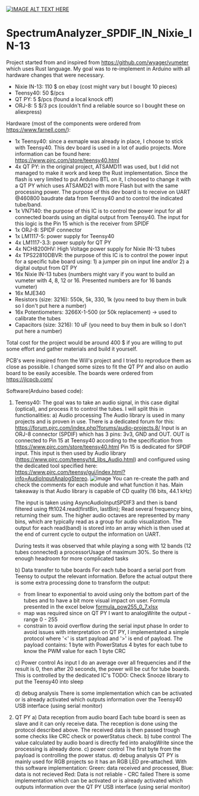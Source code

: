 [![IMAGE ALT TEXT HERE](https://img.youtube.com/vi/c3Gf_IgAxl0/0.jpg)](https://www.youtube.com/watch?v=c3Gf_IgAxl0)

# SpectrumAnalyzer_SPDIF_IN_Nixie_IN-13
Project started from and inspired from https://github.com/wyager/vumeter which uses Rust language. My goal was to re-implement in Arduino with all hardware changes that were necessary.
- Nixie IN-13: 110 $ on ebay (cost might vary but I bought 10 pieces)
- Teensy40: 50 $/pcs
- QT PY: 5 $/pcs (found a local knock off)
- ORJ-8: 5 $/3 pcs (couldn't find a reliable source so I bought these on aliexpress)

Hardware (most of the components were ordered from https://www.farnell.com/):
- 1x Teensy40: since a exmaple was already in place, I choose to stick with Teensy40. This dev board is used in a lot of audio projects. More information can be found here: https://www.pjrc.com/store/teensy40.html
- 4x QT PY: in the original project, ATSAMD11 was used, but I did not managed to make it work and keep the Rust implementation. Since the flash is very limited to put Arduino BTL on it, I choosed to change it with a QT PY which uses ATSAMD21 with more Flash but with the same processing power. The purpose of this dev board is to receive on UART @460800 baudrate data from Teensy40 and to control the indicated tube/band.
- 1x VN7140: the purpose of this IC is to control the power input for all connected boards using an digital output from Teensy40. The input for this logic is the Pin 15 which is the receiver from SPIDF
- 1x ORJ-8: SPIDF connector
- 1x LM1117-5: power supply for Teensy40
- 4x LM1117-3.3: power supply for QT PY
- 4x NCH8200HV: High Voltage power supply for Nixie IN-13 tubes
- 4x TPS22810DBVR: the purpose of this IC is to control the power input for a specific tube board using: 1) a jumper pin on input line and/or 2) a digital output from QT PY
- 16x Nixie IN-13 tubes (numbers might vary if you want to build an vumeter with 4, 8, 12 or 16. Presented numbers are for 16 bands vumeter)
- 16x MJE340
- Resistors (size: 3216): 550k, 5k, 330, 1k (you need to buy them in bulk so I don't put here a number)
- 16x Potentiometers: 3266X-1-500 (or 50k replacement) -> used to calibrate the tubes
- Capacitors (size: 3216): 10 uF (you need to buy them in bulk so I don't put here a number)

Total cost for the project would be around 400 $ if you are willing to put some effort and gather materials and build it yourself.

PCB's were inspired from the Will's project and I tried to reproduce them as close as possible. I changed some sizes to fit the QT PY and also on audio board to be easily accesible. The boards were ordered from https://jlcpcb.com/

Software(Arduino based code):
1) Teensy40:
   The goal was to take an audio signal, in this case digital (optical), and process it to control the tubes. I will split this in functionalities:
   a) Audio processing
     The Audio library is used in many projects and is proven in use. There is a dedicated forum for this:
     https://forum.pjrc.com/index.php?forums/audio-projects.8/
     Input is an ORJ-8 connector (SPDIF) which has 3 pins: 3v3, GND and OUT. OUT is connected to Pin 15 at Teensy40 according to the specification from https://www.pjrc.com/store/teensy40.html
     Pin 15 is dedicated for SPDIF input. This input is then used by Audio library (https://www.pjrc.com/teensy/td_libs_Audio.html) and configured using the dedicated tool specified here:     
     https://www.pjrc.com/teensy/gui/index.html?info=AudioInputAnalogStereo.
     ![image](https://github.com/holingher/vumeter_IN13/assets/33606845/b26d9750-43c8-47f4-accb-5684b04c48ea)
     You can re-create the path and check the comments for each module and what function it has.
     Main takeaway is that Audio library is capable of CD quality (16 bits, 44.1 kHz)
  
     The input is taken using AsyncAudioInputSPDIF3 and then is band filtered using
     fft1024.read(firstBin, lastBin);
          Read several frequency bins, returning their sum. The higher audio octaves are represented by many bins, which are typically read as a group for audio visualization.
     The output for each read(band) is stored into an array which is then used at the end of current cycle to output the information on UART.
  
     During tests it was observed that while playing a song with 12 bands (12 tubes connected) a processorUsage of maximum 30%. So there is enough headroom for more complicated tasks 
   
   b) Data transfer to tube boards
     For each tube board a serial port from Teensy to output the relevant information. Before the actual output there is some extra processing done to transform the output:
      - from linear to exponential to avoid using only the bottom part of the tubes and to have a bit more visual impact on user. Formula presented in the excel below
  [formula_pow255_0_7.xlsx](https://github.com/holingher/vumeter_IN13/files/14546797/formula_pow255_0_7.xlsx)
      - map was required since on QT PY I want to analogWrite the output - range 0 - 255
      - constrain to avoid overflow during the serial input phase
      In order to avoid issues with interpretation on QT PY, I implementated a simple protocol where '<' is start payload and '>' is end of payload.
      The payload contains: 1 byte with PowerStatus
                            4 bytes for each tube to know the PWM value for each
                            1 byte CRC
        
   c) Power control
    As input I do an average over all frequencies and if the result is 0, then after 20 seconds, the power will be cut for tube boards. This is controlled by the dedicated IC's
    TODO: Check Snooze library to put the Teensy40 into sleep

   d) debug analysis
     There is some implementation which can be activated or is already activated which outputs information over the Teensy40 USB interface (using serial monitor)
3) QT PY
   a) Data reception from audio board
      Each tube board is seen as slave and it can only receive data. The reception is done using the protocol described above. The received data is then passed trough some checks like CRC check or powerStatus check.
   b) tube control
      The value calculated by audio board is directly fed into analogWrite since the processing is already done.
   c) power control
      The first byte from the payload is controlling the power status.
   d) debug analysis
      QT PY is mainly used for RGB projects so it has an RGB LED pre-attached. With this software implementation:
       Green: data received and processed,
       Blue: data is not recieved
       Red: Data is not reliable - CRC failed
     There is some implementation which can be activated or is already activated which outputs information over the QT PY USB interface (using serial monitor)
